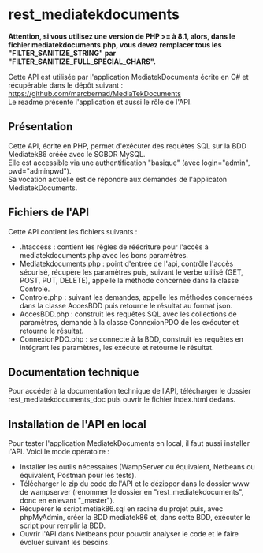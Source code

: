 # rest_mediatekdocuments
<B>Attention, si vous utilisez une version de PHP >= à 8.1, alors, dans le fichier mediatekdocuments.php, vous devez remplacer tous les "FILTER_SANITIZE_STRING" par "FILTER_SANITIZE_FULL_SPECIAL_CHARS".</B>

Cette API est utilisée par l'application MediatekDocuments écrite en C# et récupérable dans le dépôt suivant :<br>
https://github.com/marcbernad/MediaTekDocuments<br>
Le readme présente l'application et aussi le rôle de l'API.
## Présentation
Cette API, écrite en PHP, permet d'exécuter des requêtes SQL sur la BDD Mediatek86 créée avec le SGBDR MySQL.<br>
Elle est accessible via une authentification "basique" (avec login="admin", pwd="adminpwd").<br>
Sa vocation actuelle est de répondre aux demandes de l'applicaton MediatekDocuments.
## Fichiers de l'API
Cette API contient les fichiers suivants :<br>
- .htaccess : contient les règles de réécriture pour l'accès à mediatekdocuments.php avec les bons paramètres.<br>
- Mediatekdocuments.php : point d'entrée de l'api, contrôle l'accès sécurisé, récupère les paramètres puis, suivant le verbe utilisé (GET, POST, PUT, DELETE), appelle la méthode concernée dans la classe Controle.<br>
- Controle.php : suivant les demandes, appelle les méthodes concernées dans la classe AccesBDD puis retourne le résultat au format json.<br>
- AccesBDD.php : construit les requêtes SQL avec les collections de paramètres, demande à la classe ConnexionPDO de les exécuter et retourne le résultat.<br>
- ConnexionPDO.php : se connecte à la BDD, construit les requêtes en intégrant les paramètres, les exécute et retourne le résultat.
## Documentation technique
Pour accéder à la documentation technique de l'API, télécharger le dossier rest_mediatekdocuments_doc puis ouvrir le fichier index.html dedans.
## Installation de l'API en local
Pour tester l'application MediatekDocuments en local, il faut aussi installer l'API. Voici le mode opératoire :<br>
- Installer les outils nécessaires (WampServer ou équivalent, Netbeans ou équivalent, Postman pour les tests).<br>
- Télécharger le zip du code de l'API et le dézipper dans le dossier www de wampserver (renommer le dossier en "rest_mediatekdocuments", donc en enlevant "_master").<br>
- Récupérer le script metiak86.sql en racine du projet puis, avec phpMyAdmin, créer la BDD mediatek86 et, dans cette BDD, exécuter le script pour remplir la BDD.<br>
- Ouvrir l'API dans Netbeans pour pouvoir analyser le code et le faire évoluer suivant les besoins.
